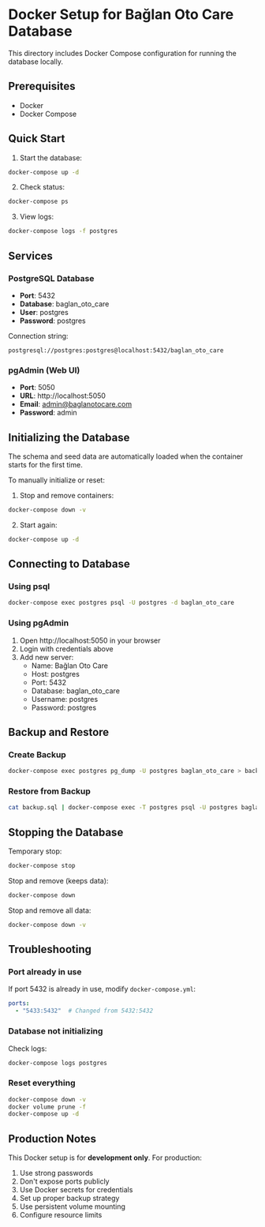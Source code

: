 # Docker Setup for Bağlan Oto Care Database

This directory includes Docker Compose configuration for running the database locally.

## Prerequisites

- Docker
- Docker Compose

## Quick Start

1. Start the database:
```bash
docker-compose up -d
```

2. Check status:
```bash
docker-compose ps
```

3. View logs:
```bash
docker-compose logs -f postgres
```

## Services

### PostgreSQL Database
- **Port**: 5432
- **Database**: baglan_oto_care
- **User**: postgres
- **Password**: postgres

Connection string:
```
postgresql://postgres:postgres@localhost:5432/baglan_oto_care
```

### pgAdmin (Web UI)
- **Port**: 5050
- **URL**: http://localhost:5050
- **Email**: admin@baglanotocare.com
- **Password**: admin

## Initializing the Database

The schema and seed data are automatically loaded when the container starts for the first time.

To manually initialize or reset:

1. Stop and remove containers:
```bash
docker-compose down -v
```

2. Start again:
```bash
docker-compose up -d
```

## Connecting to Database

### Using psql
```bash
docker-compose exec postgres psql -U postgres -d baglan_oto_care
```

### Using pgAdmin
1. Open http://localhost:5050 in your browser
2. Login with credentials above
3. Add new server:
   - Name: Bağlan Oto Care
   - Host: postgres
   - Port: 5432
   - Database: baglan_oto_care
   - Username: postgres
   - Password: postgres

## Backup and Restore

### Create Backup
```bash
docker-compose exec postgres pg_dump -U postgres baglan_oto_care > backup.sql
```

### Restore from Backup
```bash
cat backup.sql | docker-compose exec -T postgres psql -U postgres baglan_oto_care
```

## Stopping the Database

Temporary stop:
```bash
docker-compose stop
```

Stop and remove (keeps data):
```bash
docker-compose down
```

Stop and remove all data:
```bash
docker-compose down -v
```

## Troubleshooting

### Port already in use
If port 5432 is already in use, modify `docker-compose.yml`:
```yaml
ports:
  - "5433:5432"  # Changed from 5432:5432
```

### Database not initializing
Check logs:
```bash
docker-compose logs postgres
```

### Reset everything
```bash
docker-compose down -v
docker volume prune -f
docker-compose up -d
```

## Production Notes

This Docker setup is for **development only**. For production:

1. Use strong passwords
2. Don't expose ports publicly
3. Use Docker secrets for credentials
4. Set up proper backup strategy
5. Use persistent volume mounting
6. Configure resource limits
